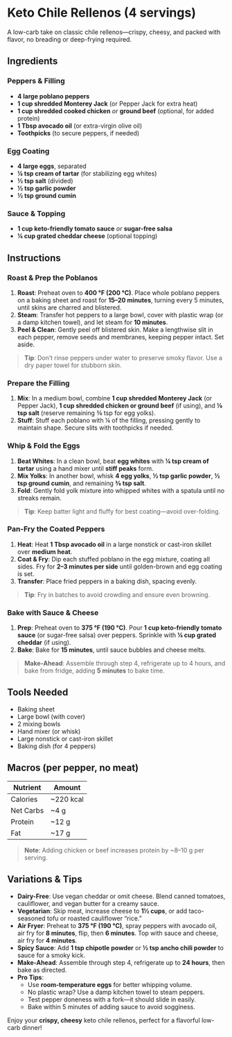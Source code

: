 # Keto Chile Rellenos (4 servings)

A low-carb take on classic chile rellenos—crispy, cheesy, and packed with flavor, no breading or deep-frying required.

## Ingredients

### Peppers & Filling
- **4 large poblano peppers**
- **1 cup shredded Monterey Jack** (or Pepper Jack for extra heat)
- **1 cup shredded cooked chicken** *or* **ground beef** (optional, for added protein)
- **1 Tbsp avocado oil** (or extra-virgin olive oil)
- **Toothpicks** (to secure peppers, if needed)

### Egg Coating
- **4 large eggs**, separated
- **¼ tsp cream of tartar** (for stabilizing egg whites)
- **½ tsp salt** (divided)
- **½ tsp garlic powder**
- **½ tsp ground cumin**

### Sauce & Topping
- **1 cup keto-friendly tomato sauce** *or* **sugar-free salsa**
- **¼ cup grated cheddar cheese** (optional topping)

## Instructions

### Roast & Prep the Poblanos
1. **Roast**: Preheat oven to **400 °F (200 °C)**. Place whole poblano peppers on a baking sheet and roast for **15–20 minutes**, turning every 5 minutes, until skins are charred and blistered.
2. **Steam**: Transfer hot peppers to a large bowl, cover with plastic wrap (or a damp kitchen towel), and let steam for **10 minutes**.
3. **Peel & Clean**: Gently peel off blistered skin. Make a lengthwise slit in each pepper, remove seeds and membranes, keeping pepper intact. Set aside.

> **Tip**: Don’t rinse peppers under water to preserve smoky flavor. Use a dry paper towel for stubborn skin.

### Prepare the Filling
1. **Mix**: In a medium bowl, combine **1 cup shredded Monterey Jack** (or Pepper Jack), **1 cup shredded chicken or ground beef** (if using), and **⅛ tsp salt** (reserve remaining ⅜ tsp for egg yolks).
2. **Stuff**: Stuff each poblano with ¼ of the filling, pressing gently to maintain shape. Secure slits with toothpicks if needed.

### Whip & Fold the Eggs
1. **Beat Whites**: In a clean bowl, beat **egg whites** with **¼ tsp cream of tartar** using a hand mixer until **stiff peaks** form.
2. **Mix Yolks**: In another bowl, whisk **4 egg yolks**, **½ tsp garlic powder**, **½ tsp ground cumin**, and remaining **⅜ tsp salt**.
3. **Fold**: Gently fold yolk mixture into whipped whites with a spatula until no streaks remain.

> **Tip**: Keep batter light and fluffy for best coating—avoid over-folding.

### Pan-Fry the Coated Peppers
1. **Heat**: Heat **1 Tbsp avocado oil** in a large nonstick or cast-iron skillet over **medium heat**.
2. **Coat & Fry**: Dip each stuffed poblano in the egg mixture, coating all sides. Fry for **2–3 minutes per side** until golden-brown and egg coating is set.
3. **Transfer**: Place fried peppers in a baking dish, spacing evenly.

> **Tip**: Fry in batches to avoid crowding and ensure even browning.

### Bake with Sauce & Cheese
1. **Prep**: Preheat oven to **375 °F (190 °C)**. Pour **1 cup keto-friendly tomato sauce** (or sugar-free salsa) over peppers. Sprinkle with **¼ cup grated cheddar** (if using).
2. **Bake**: Bake for **15 minutes**, until sauce bubbles and cheese melts.

> **Make-Ahead**: Assemble through step 4, refrigerate up to 4 hours, and bake from fridge, adding **5 minutes** to bake time.

## Tools Needed
- Baking sheet
- Large bowl (with cover)
- 2 mixing bowls
- Hand mixer (or whisk)
- Large nonstick or cast-iron skillet
- Baking dish (for 4 peppers)

## Macros (per pepper, no meat)
| Nutrient  | Amount     |
|-----------|------------|
| Calories  | ~220 kcal  |
| Net Carbs | ~4 g       |
| Protein   | ~12 g      |
| Fat       | ~17 g      |

> **Note**: Adding chicken or beef increases protein by ~8–10 g per serving.

## Variations & Tips
- **Dairy-Free**: Use vegan cheddar or omit cheese. Blend canned tomatoes, cauliflower, and vegan butter for a creamy sauce.
- **Vegetarian**: Skip meat, increase cheese to **1½ cups**, or add taco-seasoned tofu or roasted cauliflower “rice.”
- **Air Fryer**: Preheat to **375 °F (190 °C)**, spray peppers with avocado oil, air fry for **8 minutes**, flip, then **6 minutes**. Top with sauce and cheese, air fry for **4 minutes**.
- **Spicy Sauce**: Add **1 tsp chipotle powder** or **½ tsp ancho chili powder** to sauce for a smoky kick.
- **Make-Ahead**: Assemble through step 4, refrigerate up to **24 hours**, then bake as directed.
- **Pro Tips**:
  - Use **room-temperature eggs** for better whipping volume.
  - No plastic wrap? Use a damp kitchen towel to steam peppers.
  - Test pepper doneness with a fork—it should slide in easily.
  - Bake within 5 minutes of adding sauce to avoid sogginess.

Enjoy your **crispy, cheesy** keto chile rellenos, perfect for a flavorful low-carb dinner!

